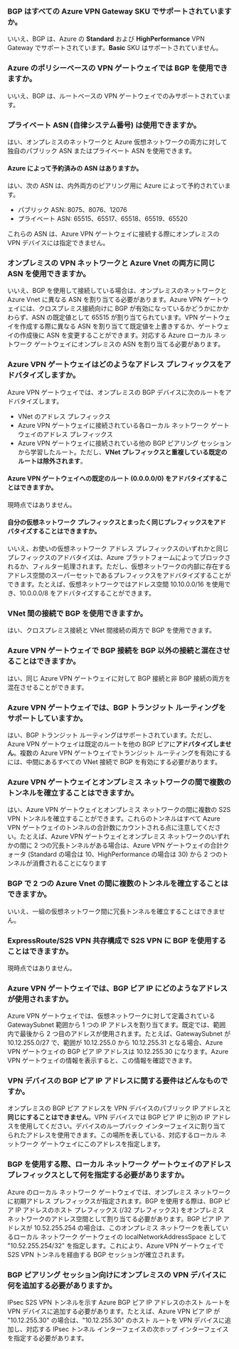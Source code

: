### BGP はすべての Azure VPN Gateway SKU でサポートされていますか。

いいえ、BGP は、Azure の **Standard** および **HighPerformance** VPN Gateway でサポートされています。**Basic** SKU はサポートされていません。

### Azure のポリシーベースの VPN ゲートウェイでは BGP を使用できますか。

いいえ、BGP は、ルートベースの VPN ゲートウェイでのみサポートされています。

### プライベート ASN (自律システム番号) は使用できますか。

はい、オンプレミスのネットワークと Azure 仮想ネットワークの両方に対して独自のパブリック ASN またはプライベート ASN を使用できます。

#### Azure によって予約済みの ASN はありますか。

はい、次の ASN は、内外両方のピアリング用に Azure によって予約されています。

- パブリック ASN: 8075、8076、12076
- プライベート ASN: 65515、65517、65518、65519、65520

これらの ASN は、Azure VPN ゲートウェイに接続する際にオンプレミスの VPN デバイスには指定できません。

### オンプレミスの VPN ネットワークと Azure Vnet の両方に同じ ASN を使用できますか。

いいえ、BGP を使用して接続している場合は、オンプレミスのネットワークと Azure Vnet に異なる ASN を割り当てる必要があります。Azure VPN ゲートウェイには、クロスプレミス接続向けに BGP が有効になっているかどうかにかかわらず、ASN の既定値として 65515 が割り当てられています。VPN ゲートウェイを作成する際に異なる ASN を割り当てて既定値を上書きするか、ゲートウェイの作成後に ASN を変更することができます。対応する Azure ローカル ネットワーク ゲートウェイにオンプレミスの ASN を割り当てる必要があります。

### Azure VPN ゲートウェイはどのようなアドレス プレフィックスをアドバタイズしますか。

Azure VPN ゲートウェイでは、オンプレミスの BGP デバイスに次のルートをアドバタイズします。

- VNet のアドレス プレフィックス
- Azure VPN ゲートウェイに接続されている各ローカル ネットワーク ゲートウェイのアドレス プレフィックス
- Azure VPN ゲートウェイに接続されている他の BGP ピアリング セッションから学習したルート。ただし、**VNet プレフィックスと重複している既定のルートは除外されます**。

#### Azure VPN ゲートウェイへの既定のルート (0.0.0.0/0) をアドバタイズすることはできますか。

現時点ではありません。

#### 自分の仮想ネットワーク プレフィックスとまったく同じプレフィックスをアドバタイズすることはできますか。

いいえ、お使いの仮想ネットワーク アドレス プレフィックスのいずれかと同じプレフィックスのアドバタイズは、Azure プラットフォームによってブロックされるか、フィルター処理されます。ただし、仮想ネットワークの内部に存在するアドレス空間のスーパーセットであるプレフィックスをアドバタイズすることができます。たとえば、仮想ネットワークではアドレス空間 10.10.0.0/16 を使用でき、10.0.0.0/8 をアドバタイズすることができます。

### VNet 間の接続で BGP を使用できますか。

はい、クロスプレミス接続と VNet 間接続の両方で BGP を使用できます。

### Azure VPN ゲートウェイで BGP 接続を BGP 以外の接続と混在させることはできますか。

はい、同じ Azure VPN ゲートウェイに対して BGP 接続と非 BGP 接続の両方を混在させることができます。

### Azure VPN ゲートウェイでは、BGP トランジット ルーティングをサポートしていますか。

はい、BGP トランジット ルーティングはサポートされています。ただし、Azure VPN ゲートウェイは既定のルートを他の BGP ピアに**アドバタイズしません**。複数の Azure VPN ゲートウェイでトランジット ルーティングを有効にするには、中間にあるすべての VNet 接続で BGP を有効にする必要があります。

### Azure VPN ゲートウェイとオンプレミス ネットワークの間で複数のトンネルを確立することはできますか。

はい、Azure VPN ゲートウェイとオンプレミス ネットワークの間に複数の S2S VPN トンネルを確立することができます。これらのトンネルはすべて Azure VPN ゲートウェイのトンネルの合計数にカウントされる点に注意してください。たとえば、Azure VPN ゲートウェイとオンプレミス ネットワークのいずれかの間に 2 つの冗長トンネルがある場合は、Azure VPN ゲートウェイの合計クォータ (Standard の場合は 10、HighPerformance の場合は 30) から 2 つのトンネルが消費されることになります

### BGP で 2 つの Azure Vnet の間に複数のトンネルを確立することはできますか。

いいえ、一組の仮想ネットワーク間に冗長トンネルを確立することはできません。

### ExpressRoute/S2S VPN 共存構成で S2S VPN に BGP を使用することはできますか。

現時点ではありません。

### Azure VPN ゲートウェイでは、BGP ピア IP にどのようなアドレスが使用されますか。

Azure VPN ゲートウェイでは、仮想ネットワークに対して定義されている GatewaySubnet 範囲から 1 つの IP アドレスを割り当てます。既定では、範囲内で最後から 2 つ目のアドレスが使用されます。たとえば、GatewaySubnet が 10.12.255.0/27 で、範囲が 10.12.255.0 から 10.12.255.31 となる場合、Azure VPN ゲートウェイの BGP ピア IP アドレスは 10.12.255.30 になります。Azure VPN ゲートウェイの情報を表示すると、この情報を確認できます。

### VPN デバイスの BGP ピア IP アドレスに関する要件はどんなものですか。

オンプレミスの BGP ピア アドレスを VPN デバイスのパブリック IP アドレスと**同じにすることはできません**。VPN デバイスでは BGP ピア IP に別の IP アドレスを使用してください。デバイスのループバック インターフェイスに割り当てられたアドレスを使用できます。この場所を表している、対応するローカル ネットワーク ゲートウェイにこのアドレスを指定します。

### BGP を使用する際、ローカル ネットワーク ゲートウェイのアドレス プレフィックスとして何を指定する必要がありますか。

Azure のローカル ネットワーク ゲートウェイでは、オンプレミス ネットワークに初期アドレス プレフィックスが指定されます。BGP を使用する際は、BGP ピア IP アドレスのホスト プレフィックス (/32 プレフィックス) をオンプレミス ネットワークのアドレス空間として割り当てる必要があります。BGP ピア IP アドレスが 10.52.255.254 の場合は、このオンプレミス ネットワークを表しているローカル ネットワーク ゲートウェイの localNetworkAddressSpace として "10.52.255.254/32" を指定します。これにより、Azure VPN ゲートウェイで S2S VPN トンネルを経由する BGP セッションが確立されます。

### BGP ピアリング セッション向けにオンプレミスの VPN デバイスに何を追加する必要がありますか。

IPsec S2S VPN トンネルを示す Azure BGP ピア IP アドレスのホスト ルートを VPN デバイスに追加する必要があります。たとえば、Azure VPN ピア IP が "10.12.255.30" の場合は、"10.12.255.30" のホスト ルートを VPN デバイスに追加し、対応する IPsec トンネル インターフェイスの次ホップ インターフェイスを指定する必要があります。

<!---HONumber=AcomDC_0907_2016-->